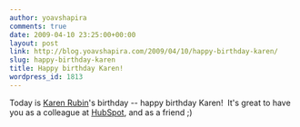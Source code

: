 ```yaml
---
author: yoavshapira
comments: true
date: 2009-04-10 23:25:00+00:00
layout: post
link: http://blog.yoavshapira.com/2009/04/10/happy-birthday-karen/
slug: happy-birthday-karen
title: Happy birthday Karen!
wordpress_id: 1813
---
```


Today is [Karen Rubin](http://www.gormandizing.com/)'s birthday -- happy birthday Karen!  It's great to have you as a colleague at [HubSpot](http://www.hubspot.com), and as a friend ;)

  


  

